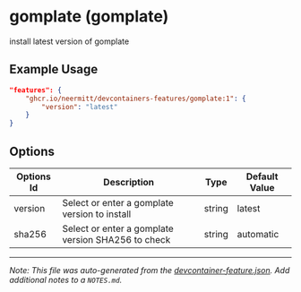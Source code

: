 
# gomplate (gomplate)

install latest version of gomplate

## Example Usage

```json
"features": {
    "ghcr.io/neermitt/devcontainers-features/gomplate:1": {
        "version": "latest"
    }
}
```

## Options

| Options Id | Description | Type | Default Value |
|-----|-----|-----|-----|
| version | Select or enter a gomplate version to install | string | latest |
| sha256 | Select or enter a gomplate version SHA256 to check | string | automatic |



---

_Note: This file was auto-generated from the [devcontainer-feature.json](https://github.com/neermitt/devcontainers-features/blob/main/src/gomplate/devcontainer-feature.json).  Add additional notes to a `NOTES.md`._
